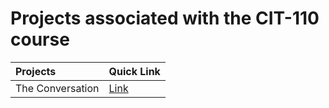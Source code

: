 # Projects associated with the CIT-110 course


| Projects | Quick Link |
| :--- | :--- |
| The Conversation | <a href="The%20Conversation/">Link</a> |
